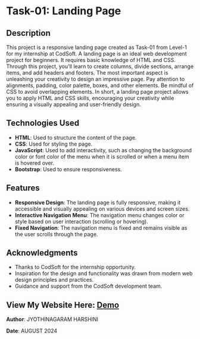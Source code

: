 # Task-01: Landing Page

## Description

This project is a responsive landing page created as Task-01 from Level-1 for my internship at CodSoft. A landing page is an ideal web development project for beginners. It requires basic knowledge of HTML and CSS. Through this project, you'll learn to create columns, divide sections, arrange items, and add headers and footers. The most important aspect is unleashing your creativity to design an impressive page. Pay attention to alignments, padding, color palette, boxes, and other elements. Be mindful of CSS to avoid overlapping elements. In short, a landing page project allows you to apply HTML and CSS skills, encouraging your creativity while ensuring a visually appealing and user-friendly design.

## Technologies Used

- **HTML**: Used to structure the content of the page.
- **CSS**: Used for styling the page.
- **JavaScript**: Used to add interactivity, such as changing the background color or font color of the menu when it is scrolled or when a menu item is hovered over.
- **Bootstrap**: Used to ensure responsiveness.

## Features

- **Responsive Design**: The landing page is fully responsive, making it accessible and visually appealing on various devices and screen sizes.
- **Interactive Navigation Menu**: The navigation menu changes color or style based on user interaction (scrolling or hovering).
- **Fixed Navigation**: The navigation menu is fixed and remains visible as the user scrolls through the page.

## Acknowledgments
- Thanks to CodSoft for the internship opportunity.
- Inspiration for the design and functionality was drawn from modern web design principles and practices.
- Guidance and support from the CodSoft development team.

## View My Website Here: [Demo](https://hrjayasuryasingh9.github.io/CODSOFT/Level-1/Task-1)

**Author**: JYOTHINAGARAM HARSHINI

**Date**: AUGUST 2024

